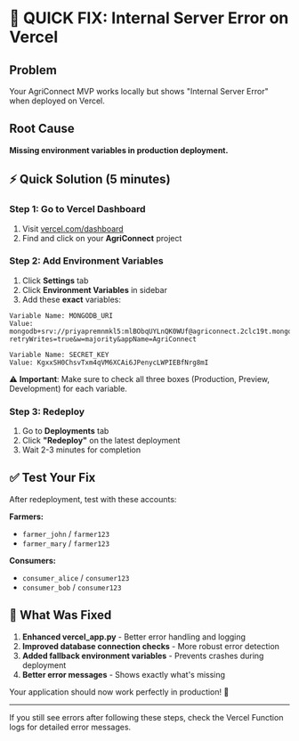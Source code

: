 # 🚨 QUICK FIX: Internal Server Error on Vercel

## Problem
Your AgriConnect MVP works locally but shows "Internal Server Error" when deployed on Vercel.

## Root Cause
**Missing environment variables in production deployment.**

## ⚡ Quick Solution (5 minutes)

### Step 1: Go to Vercel Dashboard
1. Visit [vercel.com/dashboard](https://vercel.com/dashboard)
2. Find and click on your **AgriConnect** project

### Step 2: Add Environment Variables
1. Click **Settings** tab
2. Click **Environment Variables** in sidebar  
3. Add these **exact** variables:

```
Variable Name: MONGODB_URI
Value: mongodb+srv://priyapremnmkl5:mlBObqUYLnQK0WUf@agriconnect.2clc19t.mongodb.net/agri_connect_db?retryWrites=true&w=majority&appName=AgriConnect
```

```
Variable Name: SECRET_KEY  
Value: KgxxSH0ChsvTxm4qVM6XCAi6JPenycLWPIEBfNrg8mI
```

⚠️ **Important**: Make sure to check all three boxes (Production, Preview, Development) for each variable.

### Step 3: Redeploy
1. Go to **Deployments** tab
2. Click **"Redeploy"** on the latest deployment
3. Wait 2-3 minutes for completion

## ✅ Test Your Fix
After redeployment, test with these accounts:

**Farmers:**
- `farmer_john` / `farmer123`
- `farmer_mary` / `farmer123` 

**Consumers:**  
- `consumer_alice` / `consumer123`
- `consumer_bob` / `consumer123`

## 🔧 What Was Fixed

1. **Enhanced vercel_app.py** - Better error handling and logging
2. **Improved database connection checks** - More robust error detection
3. **Added fallback environment variables** - Prevents crashes during deployment
4. **Better error messages** - Shows exactly what's missing

Your application should now work perfectly in production! 🎉

---

If you still see errors after following these steps, check the Vercel Function logs for detailed error messages.
